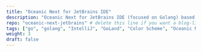 ```yaml
---
title: "Oceanic Next for JetBrains IDE"
description: "Oceanic Next for JetBrains IDE (focused on Golang) based on mhartington's oceanic-next and ChrisRM's material-theme-jetbrains."
repo: "oceanic-next-jetbrains" # delete this line if you want a blog-like page
tags: ["go", "golang", "IntelliJ", "GoLand", "Color Scheme", "Oceanic Next"]
weight: 3
draft: false
---
```

